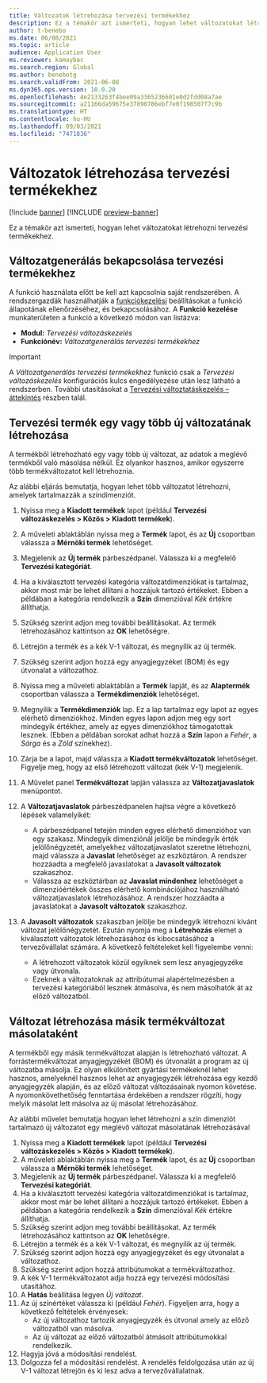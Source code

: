 ```yaml
---
title: Változatok létrehozása tervezési termékekhez
description: Ez a témakör azt ismerteti, hogyan lehet változatokat létrehozni tervezési termékekhez
author: t-benebo
ms.date: 06/08/2021
ms.topic: article
audience: Application User
ms.reviewer: kamaybac
ms.search.region: Global
ms.author: benebotg
ms.search.validFrom: 2021-06-08
ms.dyn365.ops.version: 10.0.20
ms.openlocfilehash: 4e2133263f4bee09a3365236601e0d2fdd08a7ae
ms.sourcegitcommit: a21166da59675e37890786ebf7e0f198507f7c9b
ms.translationtype: HT
ms.contentlocale: hu-HU
ms.lasthandoff: 09/03/2021
ms.locfileid: "7471836"
---
```

# <a name="generate-variants-for-engineering-products"></a>Változatok létrehozása tervezési termékekhez

[!include [banner](../includes/banner.md)]
[!INCLUDE [preview-banner](../includes/preview-banner.md)]

Ez a témakör azt ismerteti, hogyan lehet változatokat létrehozni tervezési termékekhez.

## <a name="turn-on-variant-generation-for-engineering-products"></a>Változatgenerálás bekapcsolása tervezési termékekhez

A funkció használata előtt be kell azt kapcsolnia saját rendszerében. A rendszergazdák használhatják a [funkciókezelési](../../fin-ops-core/fin-ops/get-started/feature-management/feature-management-overview.md) beállításokat a funkció állapotának ellenőrzéséhez, és bekapcsolásához. A **Funkció kezelése** munkaterületen a funkció a következő módon van listázva:

- **Modul:** *Tervezési változáskezelés*
- **Funkciónév:** *Változatgenerálás tervezési termékekhez*

> [!IMPORTANT]
> A *Változatgenerálás tervezési termékekhez* funkció csak a *Tervezési változáskezelés* konfigurációs kulcs engedélyezése után lesz látható a rendszerben. További utasításokat a [Tervezési változtatáskezelés – áttekintés](product-engineering-overview.md) részben talál.

## <a name="generate-one-or-more-new-variants-of-an-engineering-product"></a>Tervezési termék egy vagy több új változatának létrehozása

A termékből létrehozható egy vagy több új változat, az adatok a meglévő termékből való másolása nélkül. Ez olyankor hasznos, amikor egyszerre több termékváltozatot kell létrehoznia.

Az alábbi eljárás bemutatja, hogyan lehet több változatot létrehozni, amelyek tartalmazzák a színdimenziót.

1. Nyissa meg a **Kiadott termékek** lapot (például **Tervezési változáskezelés \> Közös \> Kiadott termékek**).
1. A műveleti ablaktáblán nyissa meg a **Termék** lapot, és az **Új** csoportban válassza a **Mérnöki termék** lehetőséget.
1. Megjelenik az **Új termék** párbeszédpanel. Válassza ki a megfelelő **Tervezési kategóriát**.
1. Ha a kiválasztott tervezési kategória változatdimenziókat is tartalmaz, akkor most már be lehet állítani a hozzájuk tartozó értékeket. Ebben a példában a kategória rendelkezik a **Szín** dimenzióval *Kék* értékre állíthatja.
1. Szükség szerint adjon meg további beállításokat. Az termék létrehozásához kattintson az **OK** lehetőségre.
1. Létrejön a termék és a kék V-1 változat, és megnyílik az új termék.
1. Szükség szerint adjon hozzá egy anyagjegyzéket (BOM) és egy útvonalat a változathoz.
1. Nyissa meg a műveleti ablaktáblán a **Termék** lapját, és az **Alaptermék** csoportban válassza a **Termékdimenziók** lehetőséget.
1. Megnyílik a **Termékdimenziók** lap. Ez a lap tartalmaz egy lapot az egyes elérhető dimenziókhoz. Minden egyes lapon adjon meg egy sort mindegyik értékhez, amely az egyes dimenziókhoz támogatottak lesznek. (Ebben a példában sorokat adhat hozzá a **Szín** lapon a *Fehér*, a *Sárga* és a *Zöld* színekhez).
1. Zárja be a lapot, majd válassza a **Kiadott termékváltozatok** lehetőséget. Figyelje meg, hogy az első létrehozott változat (kék V-1) megjelenik.
1. A Művelet panel **Termékváltozat** lapján válassza az **Változatjavaslatok** menüpontot.
1. A **Változatjavaslatok** párbeszédpanelen hajtsa végre a következő lépések valamelyikét:

    - A párbeszédpanel tetején minden egyes elérhető dimenzióhoz van egy szakasz. Mindegyik dimenziónál jelölje be mindegyik érték jelölőnégyzetét, amelyekhez változatjavaslatot szeretne létrehozni, majd válassza a **Javaslat** lehetőséget az eszköztáron. A rendszer hozzáadta a megfelelő javaslatokat a **Javasolt változatok** szakaszhoz.
    - Válassza az eszköztárban az **Javaslat mindenhez** lehetőséget a dimenzióértékek összes elérhető kombinációjához használható változatjavaslatok létrehozásához. A rendszer hozzáadta a javaslatokat a **Javasolt változatok** szakaszhoz.

1. A **Javasolt változatok** szakaszban jelölje be mindegyik létrehozni kívánt változat jelölőnégyzetét. Ezután nyomja meg a **Létrehozás** elemet a kiválasztott változatok létrehozásához és kibocsátásához a tervezővállalat számára. A következő feltételeket kell figyelembe venni:

    - A létrehozott változatok közül egyiknek sem lesz anyagjegyzéke vagy útvonala.
    - Ezeknek a változatoknak az attribútumai alapértelmezésben a tervezési kategóriából lesznek átmásolva, és nem másolhatók át az előző változatból.

## <a name="generate-a-variant-as-a-copy-of-another-product-variant"></a>Változat létrehozása másik termékváltozat másolataként

A termékből egy másik termékváltozat alapján is létrehozható változat. A forrástermékváltozat anyagjegyzékét (BOM) és útvonalát a program az új változatba másolja. Ez olyan elkülönített gyártási termékeknél lehet hasznos, amelyeknél hasznos lehet az anyagjegyzék létrehozása egy kezdő anyagjegyzék alapján, és az előző változat változásainak nyomon követése. A nyomonkövethetőség fenntartása érdekében a rendszer rögzíti, hogy melyik másolat lett másolva az új másolat létrehozásához.

Az alábbi művelet bemutatja hogyan lehet létrehozni a szín dimenziót tartalmazó új változatot egy meglévő változat másolatának létrehozásával

1. Nyissa meg a **Kiadott termékek** lapot (például **Tervezési változáskezelés \> Közös \> Kiadott termékek**).
1. A műveleti ablaktáblán nyissa meg a **Termék** lapot, és az **Új** csoportban válassza a **Mérnöki termék** lehetőséget.
1. Megjelenik az **Új termék** párbeszédpanel. Válassza ki a megfelelő **Tervezési kategóriát**.
1. Ha a kiválasztott tervezési kategória változatdimenziókat is tartalmaz, akkor most már be lehet állítani a hozzájuk tartozó értékeket. Ebben a példában a kategória rendelkezik a **Szín** dimenzióval *Kék* értékre állíthatja.
1. Szükség szerint adjon meg további beállításokat. Az termék létrehozásához kattintson az **OK** lehetőségre.
1. Létrejön a termék és a kék V-1 változat, és megnyílik az új termék.
1. Szükség szerint adjon hozzá egy anyagjegyzéket és egy útvonalat a változathoz.
1. Szükség szerint adjon hozzá attribútumokat a termékváltozathoz.
1. A kék V-1 termékváltozatot adja hozzá egy tervezési módosítási utasítához.
1. A **Hatás** beállítása legyen *Új változat*.
1. Az új színértéket válassza ki (például *Fehér*). Figyeljen arra, hogy a következő feltételek érvényesek: 
    - Az új változathoz tartozik anyagjegyzék és útvonal amely az előző változatból van másolva.
    - Az új változat az előző változatból átmásolt attribútumokkal rendelkezik.
1. Hagyja jóvá a módosítási rendelést.
1. Dolgozza fel a módosítási rendelést. A rendelés feldolgozása után az új V-1 változat létrejön és ki lesz adva a tervezővállalatnak.
